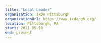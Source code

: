 ```yaml
---
title: "Local Leader"
organization: IxDA Pittsburgh
organizationUrl: https://www.ixdapgh.org/
location: Pittsburgh, PA
start: 2021-05-18
end: present
---
```

